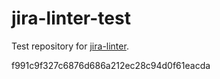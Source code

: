 # jira-linter-test

Test repository for [jira-linter].

[jira-linter]: https://github.com/btwrk/action-jira-linter
f991c9f327c6876d686a212ec28c94d0f61eacda
